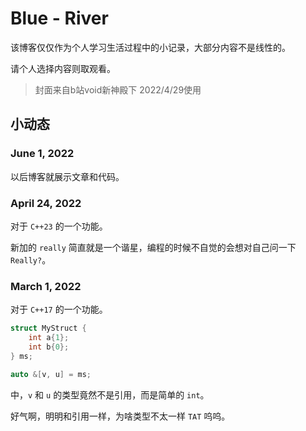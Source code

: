 # Blue - River

该博客仅仅作为个人学习生活过程中的小记录，大部分内容不是线性的。

请个人选择内容则取观看。

> 封面来自b站void新神殿下
> 2022/4/29使用

## 小动态

### June 1, 2022

以后博客就展示文章和代码。

### April 24, 2022

对于 `C++23` 的一个功能。

新加的 `really` 简直就是一个谐星，编程的时候不自觉的会想对自己问一下 `Really?`。

###  March 1, 2022

对于 `C++17` 的一个功能。

```cpp
struct MyStruct {
    int a{1};
    int b{0};
} ms;

auto &[v, u] = ms;
```

中，`v` 和 `u` 的类型竟然不是引用，而是简单的 `int`。

好气啊，明明和引用一样，为啥类型不太一样 `TAT` 呜呜。


